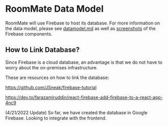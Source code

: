 # RoomMate Data Model

RoomMate will use Firebase to host its database. For more information on the data model, please see [datamodel.md](https://github.com/abagramian/RoomMate/blob/main/datamodel/datamodel.md) as well as [screenshots](https://github.com/abagramian/RoomMate/blob/main/datamodel/screenshots) of the Firebase components.

## How to Link Database?

Since Firebase is a cloud database, an advantage is that we do not have to worry about the on-premises infrastructure.

These are resources on how to link the database:

https://github.com/JSneak/firebase-tutorial

https://dev.to/farazamiruddin/react-firebase-add-firebase-to-a-react-app-4nc9

(4/21/2022 Update) So far, we have created the database in Google Firebase.
Looking to integrate with the frontend.
